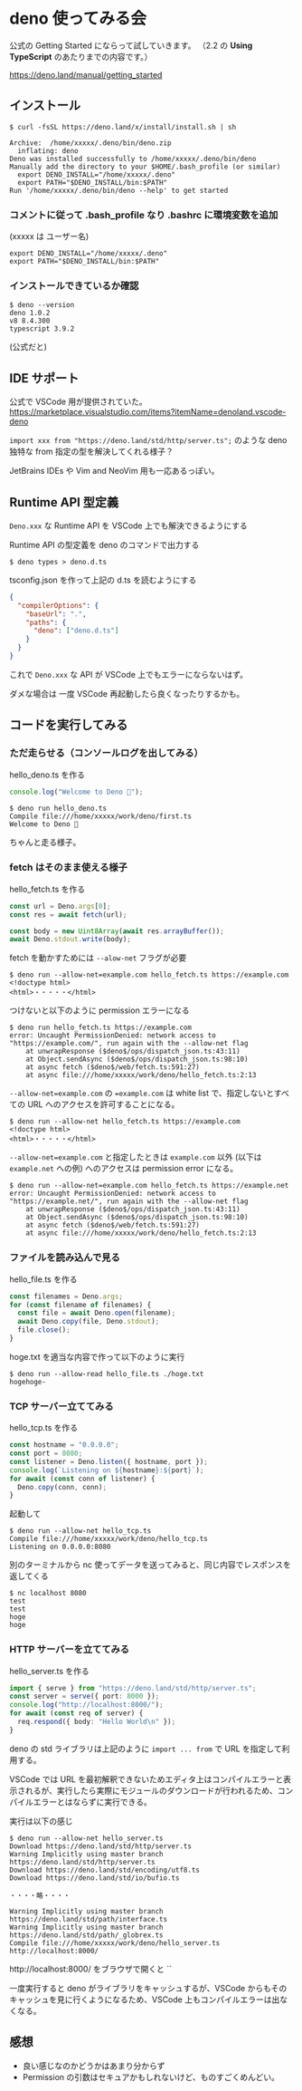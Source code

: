 # deno 使ってみる会

公式の Getting Started にならって試していきます。
（2.2 の **Using TypeScript** のあたりまでの内容です。）

https://deno.land/manual/getting_started

## インストール

```shell
$ curl -fsSL https://deno.land/x/install/install.sh | sh

Archive:  /home/xxxxx/.deno/bin/deno.zip
  inflating: deno
Deno was installed successfully to /home/xxxxx/.deno/bin/deno
Manually add the directory to your $HOME/.bash_profile (or similar)
  export DENO_INSTALL="/home/xxxxx/.deno"
  export PATH="$DENO_INSTALL/bin:$PATH"
Run '/home/xxxxx/.deno/bin/deno --help' to get started
```

### コメントに従って .bash_profile なり .bashrc に環境変数を追加

(xxxxx は ユーザー名)

```shell
export DENO_INSTALL="/home/xxxxx/.deno"
export PATH="$DENO_INSTALL/bin:$PATH"
```

### インストールできているか確認

```shell
$ deno --version
deno 1.0.2
v8 8.4.300
typescript 3.9.2
```

(公式だと)

## IDE サポート

公式で VSCode 用が提供されていた。<br>
https://marketplace.visualstudio.com/items?itemName=denoland.vscode-deno

`import xxx from "https://deno.land/std/http/server.ts";` のような deno 独特な from 指定の型を解決してくれる様子？

JetBrains IDEs や Vim and NeoVim 用も一応あるっぽい。

## Runtime API 型定義

`Deno.xxx` な Runtime API を VSCode 上でも解決できるようにする

Runtime API の型定義を deno のコマンドで出力する

```
$ deno types > deno.d.ts
```

tsconfig.json を作って上記の d.ts を読むようにする

```json
{
  "compilerOptions": {
    "baseUrl": ".",
    "paths": {
      "deno": ["deno.d.ts"]
    }
  }
}
```

これで `Deno.xxx` な API が VSCode 上でもエラーにならないはず。

ダメな場合は 一度 VSCode 再起動したら良くなったりするかも。

## コードを実行してみる

### ただ走らせる（コンソールログを出してみる）

hello_deno.ts を作る

```typescript
console.log("Welcome to Deno 🦕");
```

```shell
$ deno run hello_deno.ts
Compile file:///home/xxxxx/work/deno/first.ts
Welcome to Deno 🦕
```

ちゃんと走る様子。

### fetch はそのまま使える様子

hello_fetch.ts を作る

```typescript
const url = Deno.args[0];
const res = await fetch(url);

const body = new Uint8Array(await res.arrayBuffer());
await Deno.stdout.write(body);
```

fetch を動かすためには `--alow-net` フラグが必要

```shell
$ deno run --allow-net=example.com hello_fetch.ts https://example.com
<!doctype html>
<html>・・・・・</html>
```

つけないと以下のように permission エラーになる

```
$ deno run hello_fetch.ts https://example.com
error: Uncaught PermissionDenied: network access to "https://example.com/", run again with the --allow-net flag
    at unwrapResponse ($deno$/ops/dispatch_json.ts:43:11)
    at Object.sendAsync ($deno$/ops/dispatch_json.ts:98:10)
    at async fetch ($deno$/web/fetch.ts:591:27)
    at async file:///home/xxxxx/work/deno/hello_fetch.ts:2:13
```

`--allow-net=example.com` の `=example.com` は white list で、指定しないとすべての URL へのアクセスを許可することになる。

```shell
$ deno run --allow-net hello_fetch.ts https://example.com
<!doctype html>
<html>・・・・・</html>
```

`--allow-net=example.com` と指定したときは `example.com` 以外 (以下は `example.net` への例) へのアクセスは permission error になる。

```shell
$ deno run --allow-net=example.com hello_fetch.ts https://example.net
error: Uncaught PermissionDenied: network access to "https://example.net/", run again with the --allow-net flag
    at unwrapResponse ($deno$/ops/dispatch_json.ts:43:11)
    at Object.sendAsync ($deno$/ops/dispatch_json.ts:98:10)
    at async fetch ($deno$/web/fetch.ts:591:27)
    at async file:///home/xxxxx/work/deno/hello_fetch.ts:2:13
```

### ファイルを読み込んで見る

hello_file.ts を作る

```typescript
const filenames = Deno.args;
for (const filename of filenames) {
  const file = await Deno.open(filename);
  await Deno.copy(file, Deno.stdout);
  file.close();
}
```

hoge.txt を適当な内容で作って以下のように実行

```
$ deno run --allow-read hello_file.ts ./hoge.txt
hogehoge-
```

### TCP サーバー立ててみる

hello_tcp.ts を作る

```typescript
const hostname = "0.0.0.0";
const port = 8080;
const listener = Deno.listen({ hostname, port });
console.log(`Listening on ${hostname}:${port}`);
for await (const conn of listener) {
  Deno.copy(conn, conn);
}
```

起動して

```
$ deno run --allow-net hello_tcp.ts
Compile file:///home/xxxxx/work/deno/hello_tcp.ts
Listening on 0.0.0.0:8080
```

別のターミナルから nc 使ってデータを送ってみると、同じ内容でレスポンスを返してくる

```
$ nc localhost 8080
test
test
hoge
hoge
```

### HTTP サーバーを立ててみる

hello_server.ts を作る

```typescript
import { serve } from "https://deno.land/std/http/server.ts";
const server = serve({ port: 8000 });
console.log("http://localhost:8000/");
for await (const req of server) {
  req.respond({ body: "Hello World\n" });
}
```

deno の std ライブラリは上記のように `import ... from` で URL を指定して利用する。

VSCode では URL を最初解釈できないためエディタ上はコンパイルエラーと表示されるが、実行したら実際にモジュールのダウンロードが行われるため、コンパイルエラーとはならずに実行できる。

実行は以下の感じ

```
$ deno run --allow-net hello_server.ts
Download https://deno.land/std/http/server.ts
Warning Implicitly using master branch https://deno.land/std/http/server.ts
Download https://deno.land/std/encoding/utf8.ts
Download https://deno.land/std/io/bufio.ts

・・・・略・・・・

Warning Implicitly using master branch https://deno.land/std/path/interface.ts
Warning Implicitly using master branch https://deno.land/std/path/_globrex.ts
Compile file:///home/xxxxx/work/deno/hello_server.ts
http://localhost:8000/
```

http://localhost:8000/ をブラウザで開くと ``

一度実行すると deno がライブラリをキャッシュするが、VSCode からもそのキャッシュを見に行くようになるため、VSCode 上もコンパイルエラーは出なくなる。

## 感想

- 良い感じなのかどうかはあまり分からず
- Permission の引数はセキュアかもしれないけど、ものすごくめんどい。
